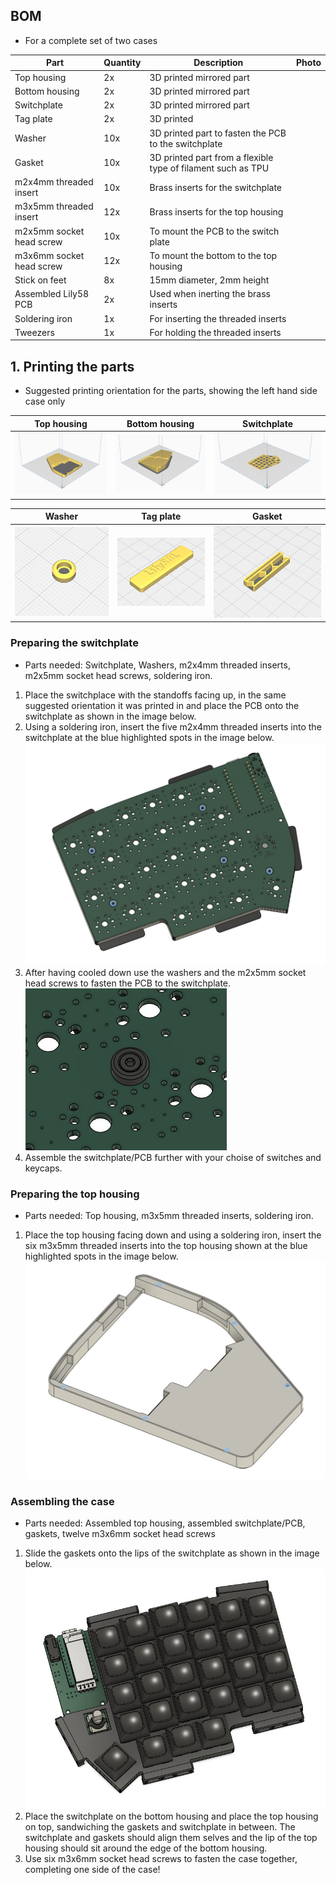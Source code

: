## BOM
* For a complete set of two cases

| Part | Quantity | Description | Photo |
| ---- | -------- | ----------- | ----- |
| Top housing | 2x | 3D printed mirrored part |  |
| Bottom housing | 2x | 3D printed mirrored part |  |
| Switchplate | 2x | 3D printed mirrored part |  |
| Tag plate | 2x | 3D printed |  |
| Washer | 10x | 3D printed part to fasten the PCB to the switchplate |  |
| Gasket | 10x | 3D printed part from a flexible type of filament such as TPU |  |
| m2x4mm threaded insert | 10x | Brass inserts for the switchplate |  |
| m3x5mm threaded insert | 12x | Brass inserts for the top housing |  |
| m2x5mm socket head screw | 10x | To mount the PCB to the switch plate |  |
| m3x6mm socket head screw | 12x | To mount the bottom to the top housing |  |
| Stick on feet | 8x | 15mm diameter, 2mm height |  |
| Assembled Lily58 PCB | 2x | Used when inerting the brass inserts |  |
| Soldering iron | 1x | For inserting the threaded inserts |  |
| Tweezers | 1x | For holding the threaded inserts |  |

## 1. Printing the parts
* Suggested printing orientation for the parts, showing the left hand side case only

| Top housing | Bottom housing | Switchplate |
| ----------- | -------------- | ----------- |
| ![](https://github.com/SineScire/LilyCase/blob/fe7806d19dafac282c155daa94aeb2b9a46db1e5/Images/DirectionTop.jpg) | ![](https://github.com/SineScire/LilyCase/blob/fe7806d19dafac282c155daa94aeb2b9a46db1e5/Images/DirectionBottom.jpg) | ![](https://github.com/SineScire/LilyCase/blob/fe7806d19dafac282c155daa94aeb2b9a46db1e5/Images/DirectionPlate.jpg) |


| Washer | Tag plate | Gasket |
| ------ | --------- | ------ |
| ![](https://github.com/SineScire/LilyCase/blob/3987ca211656328c9b99d7630aa20d4c3b9fe84b/Images/DirectionWasher.jpg) | ![](https://github.com/SineScire/LilyCase/blob/3987ca211656328c9b99d7630aa20d4c3b9fe84b/Images/DirectionTag.jpg) | ![](https://github.com/SineScire/LilyCase/blob/1b5013751b5a978d91ab553716577ddf7e4eeeb9/Images/DirectionGasket.jpg) |

### Preparing the switchplate
* Parts needed: Switchplate, Washers, m2x4mm threaded inserts, m2x5mm socket head screws, soldering iron.
1. Place the switchplace with the standoffs facing up, in the same suggested orientation it was printed in and place the PCB onto the switchplate as shown in the image below.
2. Using a soldering iron, insert the five m2x4mm threaded inserts into the switchplate at the blue highlighted spots in the image below.
![](https://github.com/SineScire/LilyCase/blob/7b92a1dfa3fc7110343ed5e22ee44c005954dee9/Images/SwitchplateStep.jpg)
3. After having cooled down use the washers and the m2x5mm socket head screws to fasten the PCB to the switchplate.
![](https://github.com/SineScire/LilyCase/blob/7b92a1dfa3fc7110343ed5e22ee44c005954dee9/Images/WasherStep.jpg) 
4. Assemble the switchplate/PCB further with your choise of switches and keycaps.

### Preparing the top housing
* Parts needed: Top housing, m3x5mm threaded inserts, soldering iron.
1. Place the top housing facing down and using a soldering iron, insert the six m3x5mm threaded inserts into the top housing shown at the blue highlighted spots in the image below.
![](https://github.com/SineScire/LilyCase/blob/dcb36338be455814d602db1272a7a7df7541c255/Images/TopStep.jpg)

### Assembling the case
* Parts needed: Assembled top housing, assembled switchplate/PCB, gaskets, twelve m3x6mm socket head screws
1. Slide the gaskets onto the lips of the switchplate as shown in the image below.
![](https://github.com/SineScire/LilyCase/blob/68da6306469c4966ca0865662cea4e44f796549c/Images/GasketStep.jpg)
2. Place the switchplate on the bottom housing and place the top housing on top, sandwiching the gaskets and switchplate in between. The switchplate and gaskets should align them selves and the lip of the top housing should sit around the edge of the bottom housing.
3. Use six m3x6mm socket head screws to fasten the case together, completing one side of the case!
